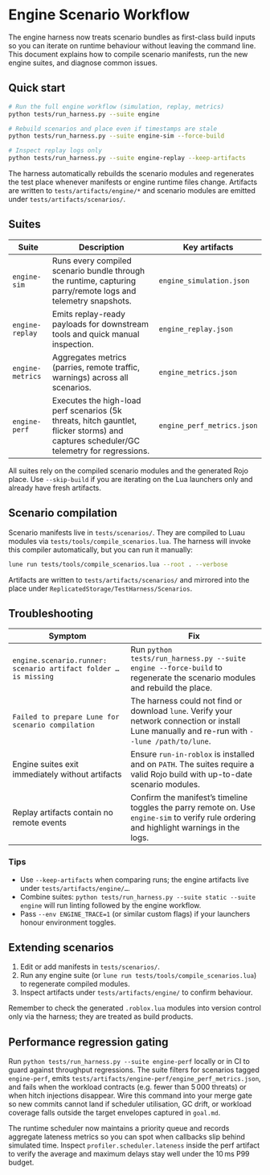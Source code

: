 # Engine Scenario Workflow

The engine harness now treats scenario bundles as first-class build inputs so you can iterate on runtime behaviour without leaving the command line. This document explains how to compile scenario manifests, run the new engine suites, and diagnose common issues.

## Quick start

```bash
# Run the full engine workflow (simulation, replay, metrics)
python tests/run_harness.py --suite engine

# Rebuild scenarios and place even if timestamps are stale
python tests/run_harness.py --suite engine-sim --force-build

# Inspect replay logs only
python tests/run_harness.py --suite engine-replay --keep-artifacts
```

The harness automatically rebuilds the scenario modules and regenerates the test place whenever manifests or engine runtime files change. Artifacts are written to `tests/artifacts/engine/*` and scenario modules are emitted under `tests/artifacts/scenarios/`.

## Suites

| Suite | Description | Key artifacts |
| --- | --- | --- |
| `engine-sim` | Runs every compiled scenario bundle through the runtime, capturing parry/remote logs and telemetry snapshots. | `engine_simulation.json` |
| `engine-replay` | Emits replay-ready payloads for downstream tools and quick manual inspection. | `engine_replay.json` |
| `engine-metrics` | Aggregates metrics (parries, remote traffic, warnings) across all scenarios. | `engine_metrics.json` |
| `engine-perf` | Executes the high-load perf scenarios (5k threats, hitch gauntlet, flicker storms) and captures scheduler/GC telemetry for regressions. | `engine_perf_metrics.json` |

All suites rely on the compiled scenario modules and the generated Rojo place. Use `--skip-build` if you are iterating on the Lua launchers only and already have fresh artifacts.

## Scenario compilation

Scenario manifests live in `tests/scenarios/`. They are compiled to Luau modules via `tests/tools/compile_scenarios.lua`. The harness will invoke this compiler automatically, but you can run it manually:

```bash
lune run tests/tools/compile_scenarios.lua --root . --verbose
```

Artifacts are written to `tests/artifacts/scenarios/` and mirrored into the place under `ReplicatedStorage/TestHarness/Scenarios`.

## Troubleshooting

| Symptom | Fix |
| --- | --- |
| `engine.scenario.runner: scenario artifact folder … is missing` | Run `python tests/run_harness.py --suite engine --force-build` to regenerate the scenario modules and rebuild the place. |
| `Failed to prepare Lune for scenario compilation` | The harness could not find or download `lune`. Verify your network connection or install Lune manually and re-run with `--lune /path/to/lune`. |
| Engine suites exit immediately without artifacts | Ensure `run-in-roblox` is installed and on `PATH`. The suites require a valid Rojo build with up-to-date scenario modules. |
| Replay artifacts contain no remote events | Confirm the manifest’s timeline toggles the parry remote on. Use `engine-sim` to verify rule ordering and highlight warnings in the logs. |

### Tips

* Use `--keep-artifacts` when comparing runs; the engine artifacts live under `tests/artifacts/engine/…`.
* Combine suites: `python tests/run_harness.py --suite static --suite engine` will run linting followed by the engine workflow.
* Pass `--env ENGINE_TRACE=1` (or similar custom flags) if your launchers honour environment toggles.

## Extending scenarios

1. Edit or add manifests in `tests/scenarios/`.
2. Run any engine suite (or `lune run tests/tools/compile_scenarios.lua`) to regenerate compiled modules.
3. Inspect artifacts under `tests/artifacts/engine/` to confirm behaviour.

Remember to check the generated `.roblox.lua` modules into version control only via the harness; they are treated as build products.

## Performance regression gating

Run `python tests/run_harness.py --suite engine-perf` locally or in CI to guard against throughput regressions. The suite filters
for scenarios tagged `engine-perf`, emits `tests/artifacts/engine-perf/engine_perf_metrics.json`, and fails when the workload
contracts (e.g. fewer than 5 000 threats) or when hitch injections disappear. Wire this command into your merge gate so new
commits cannot land if scheduler utilisation, GC drift, or workload coverage falls outside the target envelopes captured in
`goal.md`.

The runtime scheduler now maintains a priority queue and records aggregate lateness metrics so you can spot when callbacks
slip behind simulated time. Inspect `profiler.scheduler.lateness` inside the perf artifact to verify the average and maximum
delays stay well under the 10 ms P99 budget.
